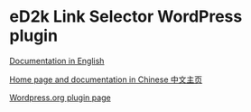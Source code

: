 ﻿# eD2k Link Selector WordPress plugin

[Documentation in English](https://www.emulefans.com/ed2k-link-selector-wordpress-plugin)

[Home page and documentation in Chinese 中文主页](https://www.emulefans.com/wordpress-ed2k-link-selector)

[Wordpress.org plugin page](https://wordpress.org/plugins/ed2k-link-selector)
